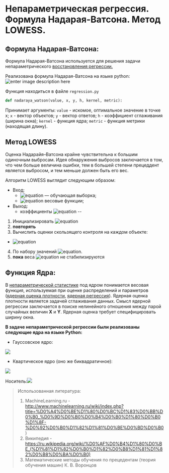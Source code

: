 
# Непараметрическая регрессия.<br />Формула Надарая-Ватсона. Метод LOWESS.

## Формула Надарая-Ватсона:

Формула Надарая-Ватсона используется для решения задачи непараметрического [восстановления регрессии.](http://www.machinelearning.ru/wiki/index.php?title=%D0%A0%D0%B5%D0%B3%D1%80%D0%B5%D1%81%D1%81%D0%B8%D0%BE%D0%BD%D0%BD%D1%8B%D0%B9_%D0%B0%D0%BD%D0%B0%D0%BB%D0%B8%D0%B7 "Восстановление регрессии")

Реализована формула Надарая-Ватсона на языке python:
![enter image description here](http://www.machinelearning.ru/mimetex/?$a_h%28x;X%5El%29%20=%20%5Cfrac%7B%5Csum_%7Bi=1%7D%5E%7Bl%7D%20y_i%5Comega_i%28x%29%7D%7B%5Csum_%7Bi=1%7D%5E%7Bl%7D%20%5Comega_i%28x%29%7D%20=%20%5Cfrac%7B%5Csum_%7Bi=1%7D%5E%7Bl%7D%20y_iK%5Cleft%28%5Cfrac%7B%5Crho%28x,x_i%29%7D%7Bh%7D%20%5Cright%20%29%7D%7B%5Csum_%7Bi=1%7D%5E%7Bl%7D%20K%5Cleft%28%5Cfrac%7B%5Crho%28x,x_i%29%7D%7Bh%7D%20%5Cright%20%29%7D$)

Функция находиться в файле `regression.py`
```python
def nadaraya_watson(value, x, y, h, kernel, metric):
```
Принимает аргументы: `value` - искомое, оптимальное значение в точке x;  `x` - вектор объектов;  `y` - вектор ответов; `h` - коэффициент сглаживания (ширина окна); `kernel` - функция ядра; `metric` - функция метрики (находящая длину).

## Метод LOWESS

Оценка Надарайя–Ватсона крайне чувствительна к большим одиночным выбросам. Идея обнаружения выбросов заключается в том, что чем больше величина ошибки, тем в большей степени прецеддент является выбросом, и тем меньше должен быть его вес.

Алгоритм LOWESS  выглядит следующим образом:
* Вход:
	* ![equation](https://latex.codecogs.com/gif.latex?X^m) — обучающая выборка;
	* ![equation](https://latex.codecogs.com/gif.latex?w_t,%20\,\,\,%20t=1,\ldots,m) весовые функции;
* Выход:
	* коэффициенты ![equation](https://latex.codecogs.com/gif.latex?\delta_t,%20\,\,\,%20t=1,\ldots,m)
--
1. Инициализировать ![equation](https://latex.codecogs.com/gif.latex?\delta_1:=\ldots=\delta_m:=1)
2. **повторять**
3. Вычислить оценки скользящего контроля на каждом объекте:
* ![equation](https://latex.codecogs.com/gif.latex?\hat{y_t}:=a(x_t;%20X\setminus\{%20x_t\})%20=%20\frac{%20\sum_{i=1,%20i\neq%20t%20}^{m}%20{y_i%20\delta_i%20K\left(%20\frac{\rho(x_i,x_t)}%20{h(x_t)}\right)}}%20{\sum_{i=1,%20i\neq%20t%20}^{m}%20{y_i%20K\left(%20\frac{\rho(x_i,x_t)}{h(x_t)}\right)}%20})

4. По набору значений ![equation](https://latex.codecogs.com/gif.latex?\hat{\varepsilon_t}=%20\|%20\hat{y_t}%20-%20y_t%20\|$%20%D0%B2%D1%8B%D1%87%D0%B8%D1%81%D0%BB%D0%B8%D1%82%D1%8C%20%D0%BD%D0%BE%D0%B2%D1%8B%D0%B5%20%D0%B7%D0%BD%D0%B0%D1%87%D0%B5%D0%BD%D0%B8%D1%8F%20%D0%BA%D0%BE%D1%8D%D1%84%D1%84%D0%B8%D1%86%D0%B8%D0%B5%D0%BD%D1%82%D0%BE%D0%B2%20$\delta_t).
5. **пока** веса ![equation](https://latex.codecogs.com/gif.latex?\delta_t) не стабилизируются

## Функция Ядра:
В [непараметрической статистике](https://ru.wikipedia.org/wiki/%D0%9D%D0%B5%D0%BF%D0%B0%D1%80%D0%B0%D0%BC%D0%B5%D1%82%D1%80%D0%B8%D1%87%D0%B5%D1%81%D0%BA%D0%B0%D1%8F_%D1%81%D1%82%D0%B0%D1%82%D0%B8%D1%81%D1%82%D0%B8%D0%BA%D0%B0 "Непараметрическая статистика") под ядром понимается весовая функция, используемая при оценке распределений и параметров ([ядерная оценка плотности](https://ru.wikipedia.org/wiki/%D0%AF%D0%B4%D0%B5%D1%80%D0%BD%D0%B0%D1%8F_%D0%BE%D1%86%D0%B5%D0%BD%D0%BA%D0%B0_%D0%BF%D0%BB%D0%BE%D1%82%D0%BD%D0%BE%D1%81%D1%82%D0%B8 "Ядерная оценка плотности"), [ядерная регрессия](https://ru.wikipedia.org/wiki/%D0%AF%D0%B4%D0%B5%D1%80%D0%BD%D0%B0%D1%8F_%D1%80%D0%B5%D0%B3%D1%80%D0%B5%D1%81%D1%81%D0%B8%D1%8F "Ядерная регрессия")).  Ядерная оценка плотности является задачей сглаживания данных. Смысл ядерной регрессии заключается в поиске нелинейного отношения между парой случайных величин **X** и **Y**. Ядерная оценка требует специфицировать ширину окна.

**В задаче непараметрической регрессии были реализованы следующие ядра на языке Python:**
* Гауссовское ядро:

![](https://wikimedia.org/api/rest_v1/media/math/render/svg/2823201b13dc500e1a48d7907c3c64c2ad82395d)

* Квартическое ядро (оно же биквадратичное):

![](https://wikimedia.org/api/rest_v1/media/math/render/svg/b0c8b60cf84bc6bcdaa124b727e382b0716c033d)

Носитель:![](https://wikimedia.org/api/rest_v1/media/math/render/svg/63aeef556c12f0f18861dbeee4d1342237989334)


> Использованная литература:
> 1) MachineLearning.ru - http://www.machinelearning.ru/wiki/index.php?title=%D0%A4%D0%BE%D1%80%D0%BC%D1%83%D0%BB%D0%B0_%D0%9D%D0%B0%D0%B4%D0%B0%D1%80%D0%B0%D1%8F-%D0%92%D0%B0%D1%82%D1%81%D0%BE%D0%BD%D0%B0)
> 2) Википедия - https://ru.wikipedia.org/wiki/%D0%AF%D0%B4%D1%80%D0%BE_(%D1%81%D1%82%D0%B0%D1%82%D0%B8%D1%81%D1%82%D0%B8%D0%BA%D0%B0)
> 3) Математические методы обучения по прецедентам (теория обучения машин) К. В. Воронцов

